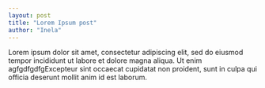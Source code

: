 ```yaml
---
layout: post
title: "Lorem Ipsum post"
author: "Inela"
---
```


Lorem ipsum dolor sit amet, consectetur adipiscing elit, sed do eiusmod tempor incididunt ut labore et dolore magna aliqua. Ut enim agfgdfgdfgExcepteur sint occaecat cupidatat non proident, sunt in culpa qui officia deserunt mollit anim id est laborum.
